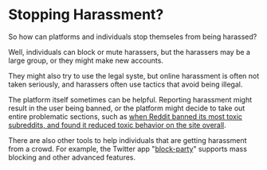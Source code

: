 # Stopping Harassment?
So how can platforms and individuals stop themseles from being harassed?

Well, individuals can block or mute harassers, but the harassers may be a large group, or they might make new accounts.

They might also try to use the legal syste, but online harassment is often not taken seriously, and harassers often use tactics that avoid being illegal.

The platform itself sometimes can be helpful. Reporting harassment might result in the user being banned, or the platform might decide to take out entire problematic sections, such as [when Reddit banned its most toxic subreddits, and found it reduced toxic behavior on the site overall](https://techcrunch.com/2017/09/11/study-finds-reddits-controversial-ban-of-its-most-toxic-subreddits-actually-worked/).

There are also other tools to help individuals that are getting harassment from a crowd. For example, the Twitter app "[block-party](https://www.theverge.com/2021/2/10/22275568/blocking-clubhouse-block-party-social-networks)" supports mass blocking and other advanced features.
